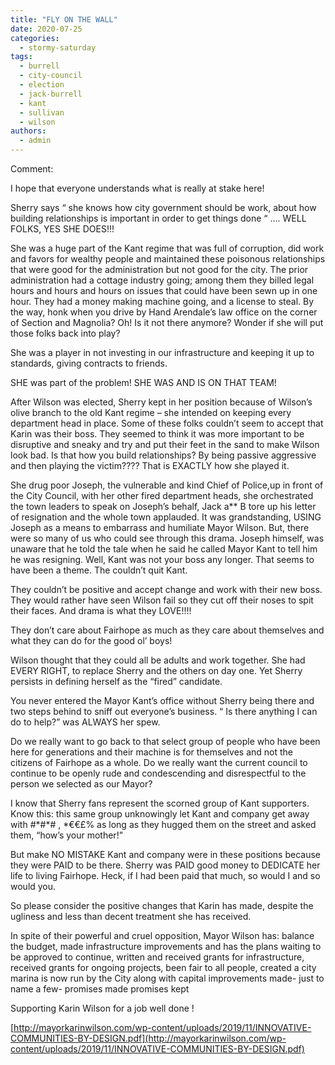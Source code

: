 ```yaml
---
title: "FLY ON THE WALL"
date: 2020-07-25
categories: 
  - stormy-saturday
tags: 
  - burrell
  - city-council
  - election
  - jack-burrell
  - kant
  - sullivan
  - wilson
authors: 
  - admin
---
```


Comment:

I hope that everyone understands what is really at stake here!

Sherry says “ she knows how city government should be work, about how building relationships is important in order to get things done “ …. WELL FOLKS, YES SHE DOES!!!

She was a huge part of the Kant regime that was full of corruption, did work and favors for wealthy people and maintained these poisonous relationships that were good for the administration but not good for the city. The prior administration had a cottage industry going; among them they billed legal hours and hours and hours on issues that could have been sewn up in one hour. They had a money making machine going, and a license to steal. By the way, honk when you drive by Hand Arendale’s law office on the corner of Section and Magnolia? Oh! Is it not there anymore? Wonder if she will put those folks back into play?

She was a player in not investing in our infrastructure and keeping it up to standards, giving contracts to friends.

SHE was part of the problem! SHE WAS AND IS ON THAT TEAM!

After Wilson was elected, Sherry kept in her position because of Wilson’s olive branch to the old Kant regime – she intended on keeping every department head in place. Some of these folks couldn’t seem to accept that Karin was their boss. They seemed to think it was more important to be disruptive and sneaky and try and put their feet in the sand to make Wilson look bad. Is that how you build relationships? By being passive aggressive and then playing the victim???? That is EXACTLY how she played it.

She drug poor Joseph, the vulnerable and kind Chief of Police,up in front of the City Council, with her other fired department heads, she orchestrated the town leaders to speak on Joseph’s behalf, Jack a\*\* B tore up his letter of resignation and the whole town applauded. It was grandstanding, USING Joseph as a means to embarrass and humiliate Mayor Wilson. But, there were so many of us who could see through this drama. Joseph himself, was unaware that he told the tale when he said he called Mayor Kant to tell him he was resigning. Well, Kant was not your boss any longer. That seems to have been a theme. The couldn’t quit Kant.

They couldn’t be positive and accept change and work with their new boss. They would rather have seen Wilson fail so they cut off their noses to spit their faces. And drama is what they LOVE!!!!

They don’t care about Fairhope as much as they care about themselves and what they can do for the good ol’ boys!

Wilson thought that they could all be adults and work together. She had EVERY RIGHT, to replace Sherry and the others on day one. Yet Sherry persists in defining herself as the “fired” candidate.

You never entered the Mayor Kant’s office without Sherry being there and two steps behind to sniff out everyone’s business. “ Is there anything I can do to help?” was ALWAYS her spew.

Do we really want to go back to that select group of people who have been here for generations and their machine is for themselves and not the citizens of Fairhope as a whole. Do we really want the current council to continue to be openly rude and condescending and disrespectful to the person we selected as our Mayor?

I know that Sherry fans represent the scorned group of Kant supporters. Know this: this same group unknowingly let Kant and company get away with #\*#\*# , \*€€£% as long as they hugged them on the street and asked them, “how’s your mother!”

But make NO MISTAKE Kant and company were in these positions because they were PAID to be there. Sherry was PAID good money to DEDICATE her life to living Fairhope. Heck, if I had been paid that much, so would I and so would you.

So please consider the positive changes that Karin has made, despite the ugliness and less than decent treatment she has received.

In spite of their powerful and cruel opposition, Mayor Wilson has: balance the budget, made infrastructure improvements and has the plans waiting to be approved to continue, written and received grants for infrastructure, received grants for ongoing projects, been fair to all people, created a city marina is now run by the City along with capital improvements made- just to name a few- promises made promises kept

Supporting Karin Wilson for a job well done !

[http://mayorkarinwilson.com/wp-content/uploads/2019/11/INNOVATIVE-COMMUNITIES-BY-DESIGN.pdf](http://mayorkarinwilson.com/wp-content/uploads/2019/11/INNOVATIVE-COMMUNITIES-BY-DESIGN.pdf)
